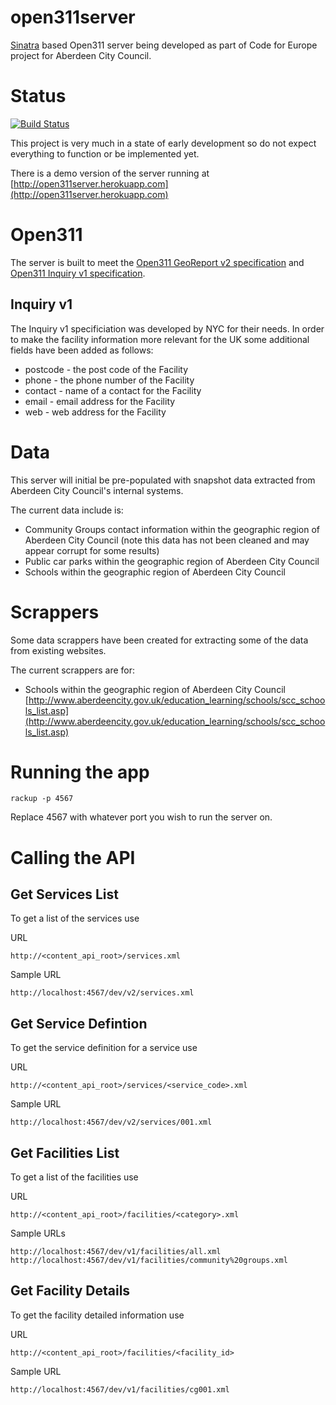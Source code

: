 open311server
=============

[Sinatra](http://www.sinatrarb.com) based Open311 server being developed as part of Code for Europe project for Aberdeen City Council.


Status
======

[![Build Status](https://travis-ci.org/andrewsage/open311server.svg?branch=master)](https://travis-ci.org/andrewsage/open311server)

This project is very much in a state of early development so do not expect everything to function or be implemented yet.

There is a demo version of the server running at [http://open311server.herokuapp.com](http://open311server.herokuapp.com)


Open311
=======

The server is built to meet the [Open311 GeoReport v2 specification](http://wiki.open311.org/GeoReport_v2) and [Open311 Inquiry v1 specification](http://wiki.open311.org/Inquiry_v1).

Inquiry v1
----
The Inquiry v1 specificiation was developed by NYC for their needs. In order to make the facility information more relevant for the UK some additional fields have been added as follows:

* postcode - the post code of the Facility
* phone - the phone number of the Facility
* contact - name of a contact for the Facility
* email - email address for the Facility
* web - web address for the Facility

Data
====

This server will initial be pre-populated with snapshot data extracted from Aberdeen City Council's internal systems.


The current data include is:

* Community Groups contact information within the geographic region of Aberdeen City Council (note this data has not been cleaned and may appear corrupt for some results)
* Public car parks within the geographic region of Aberdeen City Council
* Schools within the geographic region of Aberdeen City Council

Scrappers
====

Some data scrappers have been created for extracting some of the data from existing websites.

The current scrappers are for:

* Schools within the geographic region of Aberdeen City Council [http://www.aberdeencity.gov.uk/education_learning/schools/scc_schools_list.asp](http://www.aberdeencity.gov.uk/education_learning/schools/scc_schools_list.asp)

Running the app
===

`rackup -p 4567`

Replace 4567 with whatever port you wish to run the server on.

Calling the API
===

Get Services List
----

To get a list of the services use

URL

`http://<content_api_root>/services.xml`

Sample URL

`http://localhost:4567/dev/v2/services.xml`

Get Service Defintion
----

To get the service definition for a service use

URL

`http://<content_api_root>/services/<service_code>.xml`

Sample URL

`http://localhost:4567/dev/v2/services/001.xml`

Get Facilities List
----
To get a list of the facilities use

URL

`http://<content_api_root>/facilities/<category>.xml`

Sample URLs

`http://localhost:4567/dev/v1/facilities/all.xml`
`http://localhost:4567/dev/v1/facilities/community%20groups.xml`


Get Facility Details
----

To get the facility detailed information use

URL

`http://<content_api_root>/facilities/<facility_id>`

Sample URL

`http://localhost:4567/dev/v1/facilities/cg001.xml`